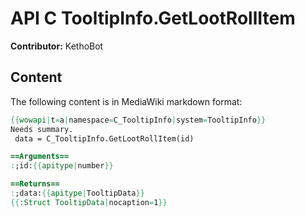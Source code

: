 # API C TooltipInfo.GetLootRollItem

**Contributor:** KethoBot

## Content

The following content is in MediaWiki markdown format:

```mediawiki
{{wowapi|t=a|namespace=C_TooltipInfo|system=TooltipInfo}}
Needs summary.
 data = C_TooltipInfo.GetLootRollItem(id)

==Arguments==
:;id:{{apitype|number}}

==Returns==
:;data:{{apitype|TooltipData}}
{{:Struct TooltipData|nocaption=1}}
```